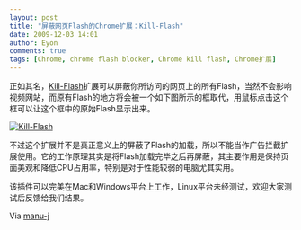 ```yaml
---
layout: post
title: "屏蔽网页Flash的Chrome扩展：Kill-Flash"
date: 2009-12-03 14:01
author: Eyon
comments: true
tags: [Chrome, chrome flash blocker, Chrome kill flash, Chrome扩展]
---
```

正如其名，[Kill-Flash](http://www.manu-j.com/downloads/apps/kill-flash.crx)扩展可以屏蔽你所访问的网页上的所有Flash，当然不会影响视频网站，而原有Flash的地方将会被一个如下图所示的框取代，用鼠标点击这个框可以让这个框中的原始Flash显示出来。

<a href="http://img.chromi.org/2009/12/Kill-Flash.jpg">![Kill-Flash](http://img.chromi.org/2009/12/Kill-Flash-550x238.jpg "Kill-Flash")</a>

不过这个扩展并不是真正意义上的屏蔽了Flash的加载，所以不能当作广告拦截扩展使用。它的工作原理其实是将Flash加载完毕之后再屏蔽，其主要作用是保持页面美观和降低CPU占用率，特别是对于性能较弱的电脑尤其实用。

该插件可以完美在Mac和Windows平台上工作，Linux平台未经测试，欢迎大家测试后反馈给我们结果。

Via [manu-j](http://www.manu-j.com/blog/clicktoflash-flashblock-for-chrome/400/)
